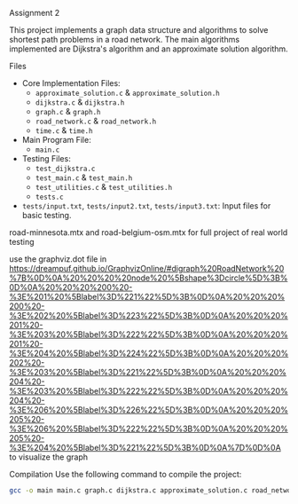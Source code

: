 Assignment 2


This project implements a graph data structure and algorithms to solve shortest path problems in a road network. The main algorithms implemented are Dijkstra's algorithm and an approximate solution algorithm.

Files
- Core Implementation Files:
  - `approximate_solution.c` & `approximate_solution.h`
  - `dijkstra.c` & `dijkstra.h`
  - `graph.c` & `graph.h`
  - `road_network.c` & `road_network.h`
  - `time.c` & `time.h`
- Main Program File:
  - `main.c`
- Testing Files:
  - `test_dijkstra.c`
  - `test_main.c` & `test_main.h`
  - `test_utilities.c` & `test_utilities.h`
  - `tests.c`
- `tests/input.txt`, `tests/input2.txt`, `tests/input3.txt`: Input files for basic testing.

road-minnesota.mtx and road-belgium-osm.mtx for full project of real world testing

use the graphviz.dot file in https://dreampuf.github.io/GraphvizOnline/#digraph%20RoadNetwork%20%7B%0D%0A%20%20%20%20node%20%5Bshape%3Dcircle%5D%3B%0D%0A%20%20%20%200%20-%3E%201%20%5Blabel%3D%221%22%5D%3B%0D%0A%20%20%20%200%20-%3E%202%20%5Blabel%3D%223%22%5D%3B%0D%0A%20%20%20%201%20-%3E%203%20%5Blabel%3D%222%22%5D%3B%0D%0A%20%20%20%201%20-%3E%204%20%5Blabel%3D%224%22%5D%3B%0D%0A%20%20%20%202%20-%3E%203%20%5Blabel%3D%221%22%5D%3B%0D%0A%20%20%20%204%20-%3E%203%20%5Blabel%3D%222%22%5D%3B%0D%0A%20%20%20%204%20-%3E%206%20%5Blabel%3D%226%22%5D%3B%0D%0A%20%20%20%205%20-%3E%206%20%5Blabel%3D%222%22%5D%3B%0D%0A%20%20%20%205%20-%3E%204%20%5Blabel%3D%221%22%5D%3B%0D%0A%7D%0D%0A to visualize the graph

Compilation
Use the following command to compile the project:
```sh
gcc -o main main.c graph.c dijkstra.c approximate_solution.c road_network.c test_utilities.c -lm
